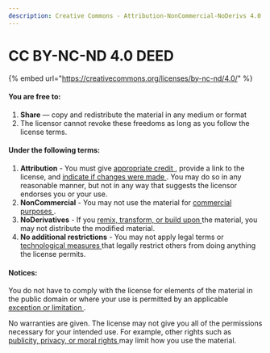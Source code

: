 ```yaml
---
description: Creative Commons - Attribution-NonCommercial-NoDerivs 4.0 International
---
```


# CC BY-NC-ND 4.0 DEED

{% embed url="https://creativecommons.org/licenses/by-nc-nd/4.0/" %}

#### You are free to: <a href="#rights" id="rights"></a>

1. **Share** — copy and redistribute the material in any medium or format
2. The licensor cannot revoke these freedoms as long as you follow the license terms.

#### Under the following terms: <a href="#terms" id="terms"></a>

1. **Attribution** - You must give [appropriate credit ](https://creativecommons.org/licenses/by-nc-nd/4.0/), provide a link to the license, and [indicate if changes were made ](https://creativecommons.org/licenses/by-nc-nd/4.0/). You may do so in any reasonable manner, but not in any way that suggests the licensor endorses you or your use.
2. **NonCommercial** - You may not use the material for [commercial purposes ](https://creativecommons.org/licenses/by-nc-nd/4.0/).
3. **NoDerivatives** - If you [remix, transform, or build upon ](https://creativecommons.org/licenses/by-nc-nd/4.0/)the material, you may not distribute the modified material.
4. **No additional restrictions** - You may not apply legal terms or [technological measures ](https://creativecommons.org/licenses/by-nc-nd/4.0/)that legally restrict others from doing anything the license permits.

#### Notices: <a href="#notices" id="notices"></a>

You do not have to comply with the license for elements of the material in the public domain or where your use is permitted by an applicable [exception or limitation ](https://creativecommons.org/licenses/by-nc-nd/4.0/).

No warranties are given. The license may not give you all of the permissions necessary for your intended use. For example, other rights such as [publicity, privacy, or moral rights ](https://creativecommons.org/licenses/by-nc-nd/4.0/)may limit how you use the material.
